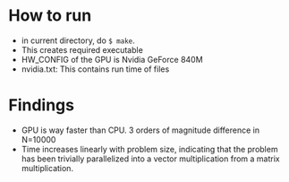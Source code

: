 # How to run
* in current directory, do ```$ make```.
* This creates required executable
* HW_CONFIG of the GPU is Nvidia GeForce 840M
* nvidia.txt: This contains run time of files

# Findings
* GPU is way faster than CPU. 3 orders of magnitude difference in N=10000
* Time increases linearly with problem size, indicating that the problem has been trivially parallelized into a vector multiplication from a matrix multiplication.
